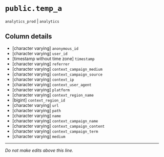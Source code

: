 # `public.temp_a`
`analytics_prod` | `analytics`

## Column details
* [character varying] `anonymous_id`
* [character varying] `user_id`
* [timestamp without time zone] `timestamp`
* [character varying] `referrer`
* [character varying] `context_campaign_medium`
* [character varying] `context_campaign_source`
* [character varying] `context_ip`
* [character varying] `context_user_agent`
* [character varying] `platform`
* [character varying] `context_region_name`
* [bigint]    `context_region_id`
* [character varying] `url`
* [character varying] `path`
* [character varying] `name`
* [character varying] `context_campaign_name`
* [character varying] `context_campaign_content`
* [character varying] `context_campaign_term`
* [character varying] `medium`

-------------------------------------------------------------------------------
*Do not make edits above this line.*
